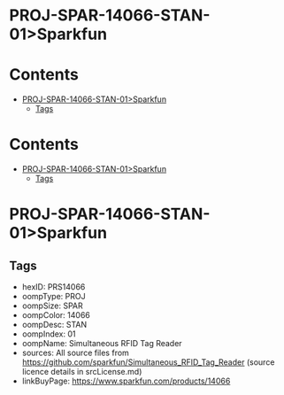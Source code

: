 
PROJ-SPAR-14066-STAN-01>Sparkfun
================================

Contents
========

* [PROJ-SPAR-14066-STAN-01>Sparkfun](#proj-spar-14066-stan-01sparkfun)
	* [Tags](#tags)

Contents
========

* [PROJ-SPAR-14066-STAN-01>Sparkfun](#proj-spar-14066-stan-01sparkfun)
	* [Tags](#tags)

# PROJ-SPAR-14066-STAN-01>Sparkfun

## Tags

- hexID: PRS14066
- oompType: PROJ
- oompSize: SPAR
- oompColor: 14066
- oompDesc: STAN
- oompIndex: 01
- oompName: Simultaneous RFID Tag Reader
- sources: All source files from https://github.com/sparkfun/Simultaneous_RFID_Tag_Reader (source licence details in srcLicense.md)
- linkBuyPage: https://www.sparkfun.com/products/14066
